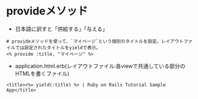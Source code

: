 # provideメソッド
- 日本語に訳すと「供給する」「与える」

```
# provideメソッドを使って、`マイページ`という個別のタイトルを設定。レイアウトファイルでは設定されたタイトルをyieldで表示。
<% provide :title, "マイページ" %>
```

- application.html.erb(レイアウトファイル:各viewで共通している部分のHTMLを書くファイル)

```
<title><%= yield(:title) %> | Ruby on Rails Tutorial Sample App</title>
```
